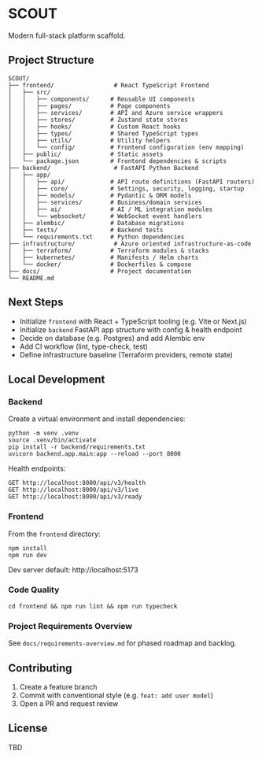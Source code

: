 # SCOUT

Modern full-stack platform scaffold.

## Project Structure

```
SCOUT/
├── frontend/                 # React TypeScript Frontend
│   ├── src/
│   │   ├── components/      # Reusable UI components
│   │   ├── pages/           # Page components
│   │   ├── services/        # API and Azure service wrappers
│   │   ├── stores/          # Zustand state stores
│   │   ├── hooks/           # Custom React hooks
│   │   ├── types/           # Shared TypeScript types
│   │   ├── utils/           # Utility helpers
│   │   └── config/          # Frontend configuration (env mapping)
│   ├── public/              # Static assets
│   └── package.json         # Frontend dependencies & scripts
├── backend/                  # FastAPI Python Backend
│   ├── app/
│   │   ├── api/             # API route definitions (FastAPI routers)
│   │   ├── core/            # Settings, security, logging, startup
│   │   ├── models/          # Pydantic & ORM models
│   │   ├── services/        # Business/domain services
│   │   ├── ai/              # AI / ML integration modules
│   │   └── websocket/       # WebSocket event handlers
│   ├── alembic/             # Database migrations
│   ├── tests/               # Backend tests
│   └── requirements.txt     # Python dependencies
├── infrastructure/           # Azure oriented infrastructure-as-code
│   ├── terraform/           # Terraform modules & stacks
│   ├── kubernetes/          # Manifests / Helm charts
│   └── docker/              # Dockerfiles & compose
├── docs/                    # Project documentation
└── README.md
```

## Next Steps

- Initialize `frontend` with React + TypeScript tooling (e.g. Vite or Next.js)
- Initialize `backend` FastAPI app structure with config & health endpoint
- Decide on database (e.g. Postgres) and add Alembic env
- Add CI workflow (lint, type-check, test)
- Define infrastructure baseline (Terraform providers, remote state)

## Local Development

### Backend
Create a virtual environment and install dependencies:

```
python -m venv .venv
source .venv/bin/activate
pip install -r backend/requirements.txt
uvicorn backend.app.main:app --reload --port 8000
```

Health endpoints:
```
GET http://localhost:8000/api/v3/health
GET http://localhost:8000/api/v3/live
GET http://localhost:8000/api/v3/ready
```

### Frontend

From the `frontend` directory:
```
npm install
npm run dev
```
Dev server default: http://localhost:5173

### Code Quality
```
cd frontend && npm run lint && npm run typecheck
```

### Project Requirements Overview
See `docs/requirements-overview.md` for phased roadmap and backlog.

## Contributing

1. Create a feature branch
2. Commit with conventional style (e.g. `feat: add user model`)
3. Open a PR and request review

## License

TBD
